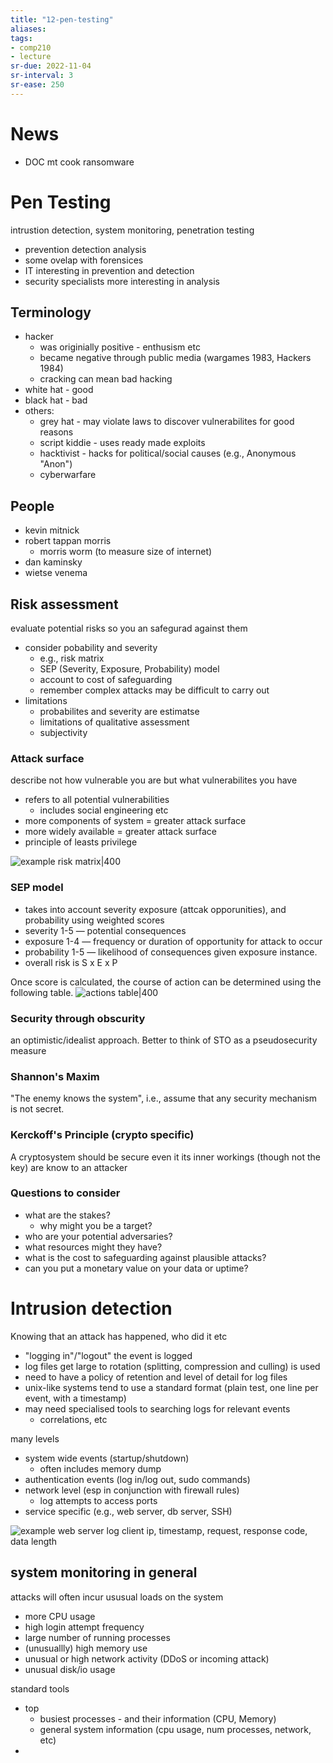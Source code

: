 ```yaml
---
title: "12-pen-testing"
aliases: 
tags: 
- comp210
- lecture
sr-due: 2022-11-04
sr-interval: 3
sr-ease: 250
---
```


# News
- DOC mt cook ransomware


# Pen Testing
intrustion detection, system monitoring, penetration testing
- prevention detection analysis
- some ovelap with forensices
- IT interesting in prevention and detection
- security specialists more interesting in analysis

## Terminology
- hacker 
	- was originially positive - enthusism etc
	- became negative through public media (wargames 1983, Hackers 1984)
	- cracking can mean bad hacking
- white hat - good
- black hat - bad
- others:
	- grey hat - may violate laws to discover vulnerabilites for good reasons
	- script kiddie - uses ready made exploits
	- hacktivist - hacks for political/social causes (e.g., Anonymous "Anon")
	- cyberwarfare

## People
- kevin mitnick
- robert tappan morris
	- morris worm (to measure size of internet)
- dan kaminsky
- wietse venema

## Risk assessment
evaluate potential risks so you an safegurad against them
- consider pobability and severity
	- e.g., risk matrix
	- SEP (Severity, Exposure, Probability) model
	- account to cost of safeguarding
	- remember complex attacks may be difficult to carry out
- limitations
	- probabilites and severity are estimatse
	- limitations of qualitative assessment
	- subjectivity

### Attack surface
describe not how vulnerable you are but what vulnerabilites you have
- refers to all potential vulnerabilities
	- includes social engineering etc
- more components of system = greater attack surface
- more widely available = greater attack surface
- principle of leasts privilege

![example risk matrix|400](https://i.imgur.com/RHVe8Vn.png)

### SEP model
- takes into account severity exposure (attcak opporunities), and probability using weighted scores
- severity 1-5 — potential consequences
- exposure 1-4 — frequency or duration of opportunity for attack to occur
- probability 1-5 — likelihood of consequences given exposure instance.
- overall risk is S x E x P

Once score is calculated, the course of action can be determined using the following table.
![actions table|400](https://i.imgur.com/qWCvGgI.png)

### Security through obscurity
an optimistic/idealist approach. Better to think of STO as a pseudosecurity measure

### Shannon's Maxim
"The enemy knows the system", i.e., assume that any security mechanism is not secret.

### Kerckoff's Principle (crypto specific)
A cryptosystem should be secure even it its inner workings (though not the key) are know to an attacker

### Questions to consider
- what are the stakes?
	- why might you be a target?
- who are your potential adversaries?
- what resources might they have?
- what is the cost to safeguarding against plausible attacks?
- can you put a monetary value on your data or uptime?

# Intrusion detection
Knowing that an attack has happened, who did it etc

- "logging in"/"logout" the event is logged
- log files get large to rotation (splitting, compression and culling) is used
- need to have a policy of retention and level of detail for log files
- unix-like systems tend to use a standard format (plain test, one line per event, with a timestamp)
- may need specialised tools to searching logs for relevant events
	- correlations, etc

many levels
- system wide events (startup/shutdown)
	- often includes memory dump
- authentication events (log in/log out, sudo commands)
- network level (esp in conjunction with firewall rules)
	- log attempts to access ports
- service specific (e.g., web server, db server, SSH)

![example web server log](https://i.imgur.com/b6XDvJj.png)
client ip, timestamp, request, response code, data length

## system monitoring in general
attacks will often incur ususual loads on the system
- more CPU usage
- high login attempt frequency
- large number of running processes
- (unusuallly) high memory use
- unusual or high network activity (DDoS or incoming attack)
- unusual disk/io usage

standard tools
- top
	- busiest processes - and their information (CPU, Memory)
	- general system information (cpu usage, num processes, network, etc)
- 